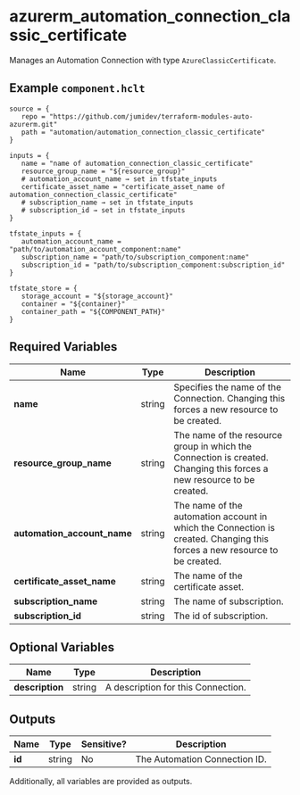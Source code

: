 # azurerm_automation_connection_classic_certificate

Manages an Automation Connection with type `AzureClassicCertificate`.

## Example `component.hclt`

```hcl
source = {
   repo = "https://github.com/jumidev/terraform-modules-auto-azurerm.git" 
   path = "automation/automation_connection_classic_certificate" 
}

inputs = {
   name = "name of automation_connection_classic_certificate" 
   resource_group_name = "${resource_group}" 
   # automation_account_name → set in tfstate_inputs
   certificate_asset_name = "certificate_asset_name of automation_connection_classic_certificate" 
   # subscription_name → set in tfstate_inputs
   # subscription_id → set in tfstate_inputs
}

tfstate_inputs = {
   automation_account_name = "path/to/automation_account_component:name" 
   subscription_name = "path/to/subscription_component:name" 
   subscription_id = "path/to/subscription_component:subscription_id" 
}

tfstate_store = {
   storage_account = "${storage_account}" 
   container = "${container}" 
   container_path = "${COMPONENT_PATH}" 
}

```

## Required Variables

| Name | Type |  Description |
| ---- | --------- |  ----------- |
| **name** | string |  Specifies the name of the Connection. Changing this forces a new resource to be created. | 
| **resource_group_name** | string |  The name of the resource group in which the Connection is created. Changing this forces a new resource to be created. | 
| **automation_account_name** | string |  The name of the automation account in which the Connection is created. Changing this forces a new resource to be created. | 
| **certificate_asset_name** | string |  The name of the certificate asset. | 
| **subscription_name** | string |  The name of subscription. | 
| **subscription_id** | string |  The id of subscription. | 

## Optional Variables

| Name | Type |  Description |
| ---- | --------- |  ----------- |
| **description** | string |  A description for this Connection. | 



## Outputs

| Name | Type | Sensitive? | Description |
| ---- | ---- | --------- | --------- |
| **id** | string | No  | The Automation Connection ID. | 

Additionally, all variables are provided as outputs.
